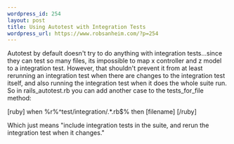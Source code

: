 ```yaml
--- 
wordpress_id: 254
layout: post
title: Using Autotest with Integration Tests
wordpress_url: https://www.robsanheim.com/?p=254
---
```

Autotest by default doesn't try to do anything with integration tests...since they can test so many files, its impossible to map x controller and z model to a integration test.  However, that shouldn't prevent it from at least rerunning an integration test when there are changes to the integration test itself, and also running the integration test when it does the whole suite run.  So in rails_autotest.rb you can add another case to the tests_for_file method:

[ruby]
    when %r%^test/integration/.*\.rb$% then
      [filename]
[/ruby]

Which just means "include integration tests in the suite, and rerun the integration test when it changes."
